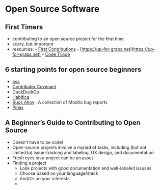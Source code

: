 # Open Source Software

## First Timers
   - contributing to an open source project for the first time
   - scary, but important
   - resources:
    - [First Contributions](https://github.com/firstcontributions/first-contributions)
    - [https://up-for-grabs.net](https://up-for-grabs.net)
    - [Code Triage](https://www.codetriage.com/)

## 6 starting points for open source beginners
   - [ava](https://github.com/sindresorhus/ava/)
   - [Contributor Covenant](http://contributor-covenant.org/)
   - [DuckDuckGo](https://duckduckgo.com/)
   - [Habitica](https://habitica.com/static/front)
   - [Bugs Ahoy](http://www.joshmatthews.net/bugsahoy/?simple=1) : A collection of Mozilla bug reports
   - [Pinax](http://pinaxproject.com/)

## A Beginner’s Guide to Contributing to Open Source
   - Doesn't have to be code!
   - Open-source projects involve a myriad of tasks, including (but not limited to) issue-tracking and labeling, UX design, and documentation
   - Fresh eyes on a project can be an asset
   - Finding a project 
     - Look projects with good documentation and well-labeled issuses
     - Choose based on your language/stack
     - And/Or on your interests
     -  